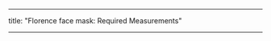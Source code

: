 - - -
title: "Florence face mask: Required Measurements"
- - -

<PatternMeasurements pattern='florence' />
